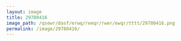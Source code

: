 ```yaml
---
layout: image
title: 29780416
image_path: /qsewr/dasf/erwq/reeqr/rwer/ewqr/tttt/29780416.png
permalink: /image/29780416/
---
```


